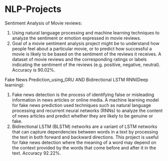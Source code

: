 # NLP-Projects
Sentiment Analysis of Movie reviews:

1. Using natural language processing and machine learning techniques to analyze the sentiment or emotion expressed in movie reviews.
2. Goal of a movie sentiment analysis project might be to understand how people feel about a particular movie, or to predict how successful a movie is likely to be based on the sentiment of the reviews it receives. A dataset of movie reviews and the corresponding ratings or labels indicating the sentiment of the reviews (e.g. positive, negative, neutral). Accuracy is 90.02%.

Fake News Prediction_using_GRU AND Bidirectional LSTM RNN(Deep learning):

1. Fake news detection is the process of identifying false or misleading information in news articles or online media. A machine learning model for fake news prediction used techniques such as natural language processing and recurrent neural networks (RNNs) to analyze the content of news articles and predict whether they are likely to be genuine or fake. 
2. Bidirectional LSTM (BLSTM) networks are a variant of LSTM networks that can capture dependencies between words in a text by processing the text in both forward and backward directions. This project is useful for fake news detection where the meaning of a word may depend on the context provided by the words that come before and after it in the text. Accuracy 92.22%.
